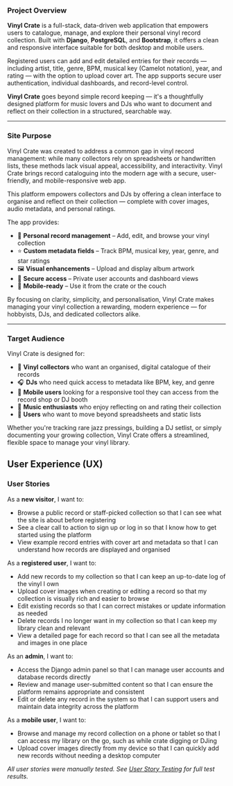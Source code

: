 ### Project Overview

**Vinyl Crate** is a full-stack, data-driven web application that empowers users to catalogue, manage, and explore their personal vinyl record collection. Built with **Django**, **PostgreSQL**, and **Bootstrap**, it offers a clean and responsive interface suitable for both desktop and mobile users.

Registered users can add and edit detailed entries for their records — including artist, title, genre, BPM, musical key (Camelot notation), year, and rating — with the option to upload cover art. The app supports secure user authentication, individual dashboards, and record-level control.

**Vinyl Crate** goes beyond simple record keeping — it's a thoughtfully designed platform for music lovers and DJs who want to document and reflect on their collection in a structured, searchable way.

---

### Site Purpose

Vinyl Crate was created to address a common gap in vinyl record management: while many collectors rely on spreadsheets or handwritten lists, these methods lack visual appeal, accessibility, and interactivity. Vinyl Crate brings record cataloguing into the modern age with a secure, user-friendly, and mobile-responsive web app.

This platform empowers collectors and DJs by offering a clean interface to organise and reflect on their collection — complete with cover images, audio metadata, and personal ratings.

The app provides:
- 📀 **Personal record management** – Add, edit, and browse your vinyl collection
- ⭐ **Custom metadata fields** – Track BPM, musical key, year, genre, and star ratings
- 🖼️ **Visual enhancements** – Upload and display album artwork
- 🔐 **Secure access** – Private user accounts and dashboard views
- 📱 **Mobile-ready** – Use it from the crate or the couch

By focusing on clarity, simplicity, and personalisation, Vinyl Crate makes managing your vinyl collection a rewarding, modern experience — for hobbyists, DJs, and dedicated collectors alike.

---

### Target Audience

Vinyl Crate is designed for:

- 🎵 **Vinyl collectors** who want an organised, digital catalogue of their records  
- 🎧 **DJs** who need quick access to metadata like BPM, key, and genre  
- 📱 **Mobile users** looking for a responsive tool they can access from the record shop or DJ booth  
- 🧠 **Music enthusiasts** who enjoy reflecting on and rating their collection  
- 📂 **Users** who want to move beyond spreadsheets and static lists

Whether you're tracking rare jazz pressings, building a DJ setlist, or simply documenting your growing collection, Vinyl Crate offers a streamlined, flexible space to manage your vinyl library.

##  User Experience (UX)

###  User Stories

As a **new visitor**, I want to:
- Browse a public record or staff-picked collection so that I can see what the site is about before registering
- See a clear call to action to sign up or log in so that I know how to get started using the platform
- View example record entries with cover art and metadata so that I can understand how records are displayed and organised

As a **registered user**, I want to:
- Add new records to my collection so that I can keep an up-to-date log of the vinyl I own
- Upload cover images when creating or editing a record so that my collection is visually rich and easier to browse
- Edit existing records so that I can correct mistakes or update information as needed
- Delete records I no longer want in my collection so that I can keep my library clean and relevant
- View a detailed page for each record so that I can see all the metadata and images in one place

As an **admin**, I want to:
- Access the Django admin panel so that I can manage user accounts and database records directly
- Review and manage user-submitted content so that I can ensure the platform remains appropriate and consistent
- Edit or delete any record in the system so that I can support users and maintain data integrity across the platform

As a **mobile user**, I want to:
- Browse and manage my record collection on a phone or tablet so that I can access my library on the go, such as while crate digging or DJing
- Upload cover images directly from my device so that I can quickly add new records without needing a desktop computer

*All user stories were manually tested. See [ User Story Testing]() for full test results.*